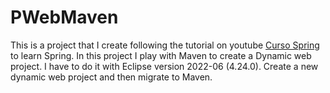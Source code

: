 # PWebMaven

This is a project that I create following the tutorial on youtube [Curso Spring][def] to learn Spring.
In this project I play with Maven to create a Dynamic web project. I have to do it with Eclipse version 2022-06 (4.24.0).
Create a new dynamic web project and then migrate to Maven.

[def]: https://www.youtube.com/playlist?list=PLU8oAlHdN5Blq85GIxtKjIXdfHPksV_Hm
